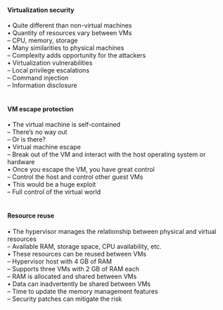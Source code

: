 ####  Virtualization security  

• Quite different than non-virtual machines  
• Quantity of resources vary between VMs  
– CPU, memory, storage  
• Many similarities to physical machines  
– Complexity adds opportunity for the attackers  
• Virtualization vulnerabilities  
– Local privilege escalations  
– Command injection  
– Information disclosure  
<br>


####  VM escape protection  

• The virtual machine is self-contained  
– There’s no way out  
– Or is there?  
• Virtual machine escape  
– Break out of the VM and interact with the host operating system or hardware  
• Once you escape the VM, you have great control  
– Control the host and control other guest VMs  
• This would be a huge exploit  
– Full control of the virtual world  
<br>


####  Resource reuse  

• The hypervisor manages the relationship between physical and virtual resources  
– Available RAM, storage space, CPU availability, etc.  
• These resources can be reused between VMs  
– Hypervisor host with 4 GB of RAM  
– Supports three VMs with 2 GB of RAM each  
– RAM is allocated and shared between VMs  
• Data can inadvertently be shared between VMs  
– Time to update the memory management features  
– Security patches can mitigate the risk

